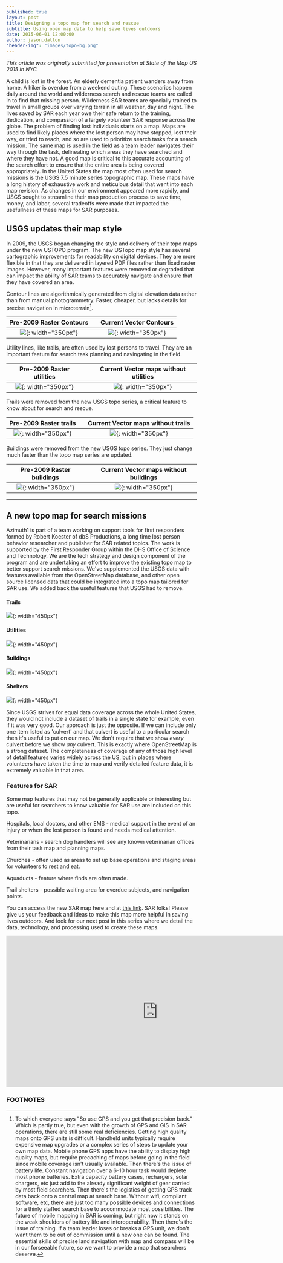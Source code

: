 ```yaml
---
published: true
layout: post
title: Designing a topo map for search and rescue
subtitle: Using open map data to help save lives outdoors
date: 2015-06-01 12:00:00
author: jason.dalton
"header-img": "images/topo-bg.png"
---
```



_This article was originally submitted for presentation at State of the Map US 2015 in NYC_

A child is lost in the forest.  An elderly dementia patient wanders away from home.  A hiker is overdue from a weekend outing.  These scenarios happen daily around the world and wilderness search and rescue teams are called in to find that missing person.  Wilderness SAR teams are specially trained to travel in small groups over varying terrain in all weather, day and night. The lives saved by SAR each year owe their safe return to the training, dedication, and compassion of a largely volunteer SAR response across the globe.  The problem of finding lost individuals starts on a map.  Maps are used to find likely places where the lost person may have stopped, lost their way, or tried to reach, and so are used to prioritize search tasks for a search mission.  The same map is used in the field as a team leader navigates their way through the task, delineating which areas they have searched and where they have not.  A good map is critical to this accurate accounting of the search effort to ensure that the entire area is being covered appropriately. In the United States the map most often used for search missions is the USGS 7.5 minute series topographic map.  These maps have a long history of exhaustive work and meticulous detail that went into each map revision.  As changes in our environment appeared more rapidly, and USGS sought to streamline their map production process to save time, money, and labor, several tradeoffs were made that impacted the usefullness of these maps for SAR purposes.  

## USGS updates their map style

In 2009, the USGS began changing the style and delivery of their topo maps under the new USTOPO program.  The new USTopo map style has several cartographic improvements for readability on digital devices. They are more flexible in that they are delivered in layered PDF files rather than fixed raster images.  However, many important features were removed or degraded that can impact the ability of SAR teams to accurately navigate and ensure that they have covered an area.

Contour lines are algorithmically generated from digital elevation data rather than from manual photogrammetry.  Faster, cheaper, but lacks details for precise navigation in microterrain[^1].


|Pre-2009 Raster Contours| |Current Vector Contours|
|:-------------:|-|:-------------:|
| ![]({{site.baseurl}}/images/USGS_old1.png){: width="350px"} | | ![]({{site.baseurl}}/images/USGS_new1.png){: width="350px"} |

Utility lines, like trails, are often used by lost persons to travel.  They are an important feature for search task planning and navingating in the field.


| Pre-2009 Raster utilities |  | Current Vector maps without utilities |
|:-------------:|-|:-------------:|
| ![]({{site.baseurl}}/images/USGS_old2.png){: width="350px"} | | ![]({{site.baseurl}}/images/USGS_new2.png){: width="350px"} |


Trails were removed from the new USGS topo series, a critical feature to know about for search and rescue.

|Pre-2009 Raster trails| |Current Vector maps without trails|
|:-------------:|-|:-------------:|
| ![]({{site.baseurl}}/images/USGS_old3.png){: width="350px"} | | ![]({{site.baseurl}}/images/USGS_new3.png){: width="350px"} |


Buildings were removed from the new USGS topo series.  They just change much faster than the topo map series are updated.

|Pre-2009 Raster buildings| |Current Vector maps without buildings|
|:-------------:|-|:-------------:|
| ![]({{site.baseurl}}/images/usgs-bldg-old.png){: width="350px"} | | ![]({{site.baseurl}}/images/usgs-bldg-new.png){: width="350px"} |

---

## A new topo map for search missions
Azimuth1 is part of a team working on support tools for first responders formed by Robert Koester of dbS Productions, a long time lost person behavior researcher and publisher for SAR related topics. The work is supported by the First Responder Group within the DHS Office of Science and Technology. We are the tech strategy and design component of the program and are undertaking an effort to improve the existing topo map to better support search missions.  We've supplemented the USGS data with features available from the OpenStreetMap database, and other open source licensed data that could be integrated into a topo map tailored for SAR use.
We added back the useful features that USGS had to remove.  

#### Trails

![]({{site.baseurl}}/images/sar-contour.png){: width="450px"}

#### Utilities

![]({{site.baseurl}}/images/sar-utility.png){: width="450px"}

#### Buildings

![]({{site.baseurl}}/images/sar-bldg.png){: width="450px"}

#### Shelters

![]({{site.baseurl}}/images/sar-shelter.png){: width="450px"}

Since USGS strives for equal data coverage across the whole United States, they would not include a dataset of trails in a single state for example, even if it was very good.   Our approach is just the opposite.  If we can include only one item listed as 'culvert' and that culvert is useful to a particular search then it's useful to put on our map.  We don't require that we show _every_ culvert before we show _any_ culvert.   This is exactly where OpenStreetMap is a strong dataset.  The completeness of coverage of any of those high level of detail features varies widely across the US, but in places where volunteers have taken the time to map and verify detailed feature data, it is extremely valuable in that area.

### Features for SAR
Some map features that may not be generally applicable or interesting but are useful for searchers to know  valuable for SAR use are included on this topo.

Hospitals, local doctors, and other EMS - medical support in the event of an injury or when the lost person is found and needs medical attention.

Veterinarians - search dog handlers will see any known veterinarian offices from their task map and planning maps. 

Churches - often used as areas to set up base operations and staging areas for volunteers to rest and eat.

Aquaducts - feature where finds are often made.

Trail shelters - possible waiting area for overdue subjects, and navigation points.


You can access the new SAR map here and at <a href="http://azimuth1.kara.link/FIND/" target="_blank">this link</a>.  SAR folks! Please give us your feedback and ideas to make this map more helpful in saving lives outdoors.   And look for our next post in this series where we detail the data, technology, and processing used to create these maps.

<iframe width="800" height="400" src="http://azimuth1.kara.link/FIND/" frameborder="0" allowfullscreen></iframe>

### FOOTNOTES
[^1]: To which everyone says "So use GPS and you get that precision back."  Which is partly true, but even with the growth of GPS and GIS in SAR operations, there are still some real deficiencies.  Getting high quality maps onto GPS units is difficult.  Handheld units typically require expensive map upgrades or a complex series of steps to update your own map data.  Mobile phone GPS apps have the ability to display high quality maps, but require precaching of maps before going in the field since mobile coverage isn't usually available.  Then there's the issue of battery life.  Constant navigation over a 6-10 hour task would deplete most phone batteries.  Extra capacity battery cases, rechargers, solar chargers, etc just add to the already significant weight of gear carried by most field searchers.   Then there's the logistics of getting GPS track data back onto a central map at search base.  Without wifi, compliant software, etc, there are just too many possible devices and connections for a thinly staffed search base to accommodate most possibilities.  The future of mobile mapping in SAR is coming, but right now it stands on the weak shoulders of battery life and interoperability.  Then there's the issue of training.  If a team leader loses or breaks a GPS unit, we don't want them to be out of commission until a new one can be found.  The essential skills of precise land navigation with map and compass will be in our forseeable future, so we want to provide a map that searchers deserve.


